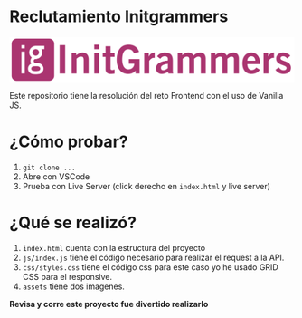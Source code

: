 # Reclutamiento Initgrammers

<div>
<img align="center" src="assets/logo_ing.svg"/>
</div>

Este repositorio tiene la resolución del reto Frontend con el uso de Vanilla JS. 

# ¿Cómo probar?
1. `git clone ...`
2. Abre con VSCode 
3. Prueba con Live Server (click derecho en `index.html` y live server)

# ¿Qué se realizó?
1. `index.html` cuenta con la estructura del proyecto
2. `js/index.js` tiene el código necesario para realizar el request a la API.
3. `css/styles.css` tiene el código css para este caso yo he usado GRID CSS para el responsive.
4. `assets` tiene dos imagenes.

**Revisa y corre este proyecto fue divertido realizarlo**